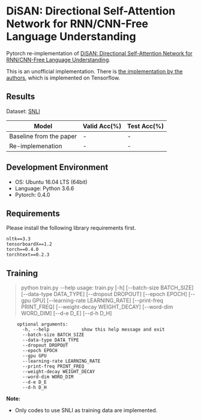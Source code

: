 # DiSAN: Directional Self-Attention Network for RNN/CNN-Free Language Understanding
Pytorch re-implementation of [DiSAN: Directional Self-Attention Network for RNN/CNN-Free Language Understanding](https://arxiv.org/abs/1709.04696).

This is an unofficial implementation. There is [the implementation by the authors](https://github.com/taoshen58/DiSAN), which is implemented on Tensorflow.

## Results
Dataset: [SNLI](https://nlp.stanford.edu/projects/snli/)

| Model | Valid Acc(%) | Test Acc(%)
| ----- | ------------ | -----------
| Baseline from the paper | - | - |
| Re-implemenation | - | - |

## Development Environment
- OS: Ubuntu 16.04 LTS (64bit)
- Language: Python 3.6.6
- Pytorch: 0.4.0

## Requirements
Please install the following library requirements first.

    nltk==3.3
    tensorboardX==1.2
    torch==0.4.0
    torchtext==0.2.3
    
## Training
> python train.py --help
        usage: train.py [-h] [--batch-size BATCH_SIZE] [--data-type DATA_TYPE]
                        [--dropout DROPOUT] [--epoch EPOCH] [--gpu GPU]
                        [--learning-rate LEARNING_RATE] [--print-freq PRINT_FREQ]
                        [--weight-decay WEIGHT_DECAY] [--word-dim WORD_DIM]
                        [--d-e D_E] [--d-h D_H]

        optional arguments:
          -h, --help            show this help message and exit
          --batch-size BATCH_SIZE
          --data-type DATA_TYPE
          --dropout DROPOUT
          --epoch EPOCH
          --gpu GPU
          --learning-rate LEARNING_RATE
          --print-freq PRINT_FREQ
          --weight-decay WEIGHT_DECAY
          --word-dim WORD_DIM
          --d-e D_E
          --d-h D_H


**Note:** 
- Only codes to use SNLI as training data are implemented.
